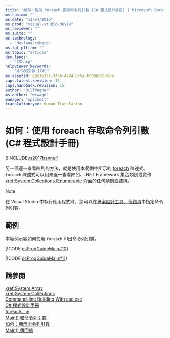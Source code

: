 ```yaml
---
title: "如何：使用 foreach 存取命令列引數 (C# 程式設計手冊) | Microsoft Docs"
ms.custom: ""
ms.date: "11/24/2016"
ms.prod: "visual-studio-dev14"
ms.reviewer: ""
ms.suite: ""
ms.technology: 
  - "devlang-csharp"
ms.tgt_pltfrm: ""
ms.topic: "article"
dev_langs: 
  - "CSharp"
helpviewer_keywords: 
  - "命令列引數 [C#]"
ms.assetid: 89c3e335-3f5b-4e24-8c5a-b8036561fe8a
caps.latest.revision: 15
caps.handback.revision: 15
author: "BillWagner"
ms.author: "wiwagn"
manager: "wpickett"
translationtype: Human Translation
---
```

# 如何：使用 foreach 存取命令列引數 (C# 程式設計手冊)
[!INCLUDE[vs2017banner](../../../csharp/includes/vs2017banner.md)]

另一個逐一查看陣列的方法，就是使用本範例中所示的 [foreach](../../../csharp/language-reference/keywords/foreach-in.md) 陳述式。  `foreach` 陳述式可以用來逐一查看陣列、.NET Framework 集合類別或實作 <xref:System.Collections.IEnumerable> 介面的任何類別或結構。  
  
> [!NOTE]
>  在 Visual Studio 中執行應用程式時，您可以在[專案設計工具、偵錯頁](/visual-studio/ide/reference/debug-page-project-designer)中指定命令列引數。  
  
## 範例  
 本範例示範如何使用 `foreach` 印出命令列引數。  
  
 [!CODE [csProgGuideMain#10](../CodeSnippet/VS_Snippets_VBCSharp/csProgGuideMain#10)]  
  
 [!CODE [csProgGuideMain#11](../CodeSnippet/VS_Snippets_VBCSharp/csProgGuideMain#11)]  
  
## 請參閱  
 <xref:System.Array>   
 <xref:System.Collections>   
 [Command\-line Building With csc.exe](../../../csharp/language-reference/compiler-options/command-line-building-with-csc-exe.md)   
 [C\# 程式設計手冊](../../../csharp/programming-guide/index.md)   
 [foreach、in](../../../csharp/language-reference/keywords/foreach-in.md)   
 [Main\(\) 和命令列引數](../../../csharp/programming-guide/main-and-command-args/main-and-command-line-arguments.md)   
 [如何：顯示命令列引數](../../../csharp/programming-guide/main-and-command-args/how-to-display-command-line-arguments.md)   
 [Main\(\) 傳回值](../../../csharp/programming-guide/main-and-command-args/main-return-values.md)